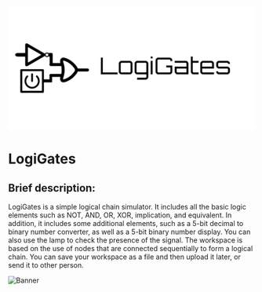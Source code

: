 ![Banner](banner.jpg)

# LogiGates

## Brief description:
LogiGates is a simple logical chain simulator. It includes all the basic logic elements such as NOT, AND, OR, XOR, implication, and equivalent. In addition, it includes some additional elements, such as a 5-bit decimal to binary number converter, as well as a 5-bit binary number display. You can also use the lamp to check the presence of the signal. The workspace is based on the use of nodes that are connected sequentially to form a logical chain. You can save your workspace as a file and then upload it later, or send it to other person.

![Banner](demo.gif)
